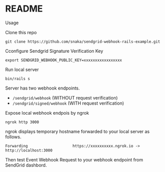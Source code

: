 # README

Usage

Clone this repo
```
git clone https://github.com/snaka/sendgrid-webhook-rails-example.git
```

Cconfigure Sendgrid Signature Verification Key
```
export SENDGRID_WEBHOOK_PUBLIC_KEY=xxxxxxxxxxxxxxxxx
```

Run local server
```
bin/rails s
```

Server has two webhook endpoints.

* `/sendgrid/webhook` (WITHOUT request verification)
* `/sendgrid/signed/webhook` (WITH request verification)

Expose local webhook endpois by ngrok

```
ngrok http 3000
```

ngrok displays temporary hostname forwarded to your local server as follows.

```
Forwarding                    https://xxxxxxxxxx.ngrok.io -> http://localhost:3000
```

Then test Event Webhook Request to your webhook endpoint from SendGrid dashbord.
